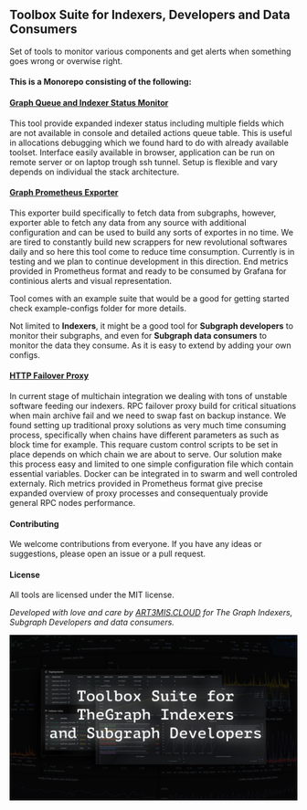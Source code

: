 ## Toolbox Suite for Indexers, Developers and Data Consumers

Set of tools to monitor various components and get alerts when something goes wrong or overwise right.

#### This is a Monorepo consisting of the following:

#### [Graph Queue and Indexer Status Monitor](graph-queue-monitor)

This tool provide expanded indexer status including multiple fields which are not available in console and detailed actions queue table. This is useful in allocations debugging which we found hard to do with already available toolset. Interface easily available in browser, application can be run on remote server or on laptop trough ssh tunnel. Setup is flexible and vary depends on individual the stack architecture.

#### [Graph Prometheus Exporter](graph-prom-exporter)

This exporter build specifically to fetch data from subgraphs, however, exporter able to fetch any data from any source with additional configuration and can be used to build any sorts of exportes in no time. We are tired to constantly build new scrappers for new revolutional softwares daily and so here this tool come to reduce time consumption. Currently is in testing and we plan to continue development in this direction. End metrics provided in Prometheus format and ready to be consumed by Grafana for continious alerts and visual representation.

Tool comes with an example suite that would be a good for getting started check example-configs folder for more details.

Not limited to **Indexers**, it might be a good tool for **Subgraph developers** to monitor their subgraphs, and even for **Subgraph data consumers** to monitor the data they consume. As it is easy to extend by adding your own configs.

#### [HTTP Failover Proxy](rpc-failover-proxy)

In current stage of multichain integration we dealing with tons of unstable software feeding our indexers. RPC failover proxy build for critical situations when main archive fail and we need to swap fast on backup instance. We found setting up traditional proxy solutions as very much time consuming process, specifically when chains have different parameters as such as block time for example. This requare custom control scripts to be set in place depends on which chain we are about to serve. Our solution make this process easy and limited to one simple configuration file which contain essential variables. Docker can be integrated in to swarm and well controled externaly. Rich metrics provided in Prometheus format give precise expanded overview of proxy processes and consequentualy provide general RPC nodes performance.

#### Contributing

We welcome contributions from everyone. If you have any ideas or suggestions, please open an issue or a pull request.

#### License

All tools are licensed under the MIT license.

*Developed with love and care by [ART3MIS.CLOUD](https://art3mis.cloud) for The Graph Indexers, Subgraph Developers and data consumers.*

![image](toolbox.png)

